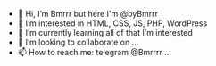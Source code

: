 - 👋 Hi, I’m Bmrrr but here I'm @byBmrrr
- 👀 I’m interested in HTML, CSS, JS, PHP, WordPress
- 🌱 I’m currently learning all of that I'm interested
- 💞️ I’m looking to collaborate on ...
- 📫 How to reach me: 
        telegram @Bmrrrr ...

<!---
byBmrrr/byBmrrr is a ✨ special ✨ repository because its `README.md` (this file) appears on your GitHub profile.
You can click the Preview link to take a look at your changes.
--->
